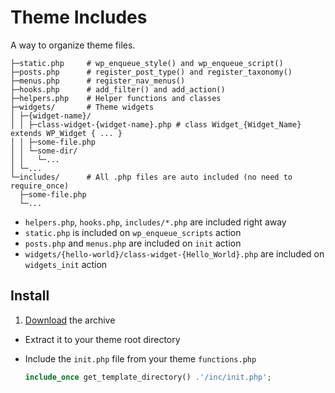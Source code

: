 # Theme Includes

A way to organize theme files.

```text
├─static.php     # wp_enqueue_style() and wp_enqueue_script()
├─posts.php      # register_post_type() and register_taxonomy()
├─menus.php      # register_nav_menus()
├─hooks.php      # add_filter() and add_action()
├─helpers.php    # Helper functions and classes
├─widgets/       # Theme widgets
│ ├─{widget-name}/
│ │ ├─class-widget-{widget-name}.php # class Widget_{Widget_Name} extends WP_Widget { ... }
│ │ ├─some-file.php
│ │ └─some-dir/
│ │   └─...
│ └─...
└─includes/      # All .php files are auto included (no need to require_once)
  ├─some-file.php
  └─...
```

* `helpers.php`, `hooks.php`, `includes/*.php` are included right away
* `static.php` is included on `wp_enqueue_scripts` action
* `posts.php` and `menus.php` are included on `init` action
* `widgets/{hello-world}/class-widget-{Hello_World}.php` are included on `widgets_init` action

## Install

1. [Download](https://github.com/ThemeFuse/Theme-Includes/releases/latest) the archive
* Extract it to your theme root directory
* Include the `init.php` file from your theme `functions.php`

	```php
	include_once get_template_directory() .'/inc/init.php';
	```
